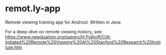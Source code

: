 # remot.ly-app
Remote viewing training app for Android. Written in Java.

For a deep-dive on remote viewing history, see:
https://www.newdualism.org/papers/H.Puthoff/CIA-Initiated%20Remote%20Viewing%20At%20Stanford%20Research%20Institute.htm
